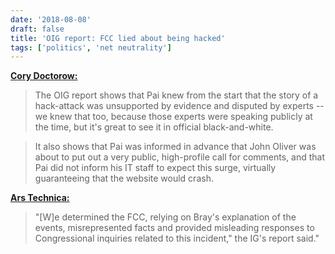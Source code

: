 ```yaml
---
date: '2018-08-08'
draft: false
title: 'OIG report: FCC lied about being hacked'
tags: ['politics', 'net neutrality']
---
```


**[Cory Doctorow:](https://boingboing.net/2018/08/08/lying-about-lying.html)**

> The OIG report shows that Pai knew from the start that the story of a hack-attack was unsupported by evidence and disputed by experts -- we knew that too, because those experts were speaking publicly at the time, but it's great to see it in official black-and-white.<!-- excerpt -->

> It also shows that Pai was informed in advance that John Oliver was about to put out a very public, high-profile call for comments, and that Pai did not inform his IT staff to expect this surge, virtually guaranteeing that the website would crash.

**[Ars Technica:](https://arstechnica.com/tech-policy/2018/08/fcc-lied-to-congress-about-made-up-ddos-attack-investigation-found/)**

> "[W]e determined the FCC, relying on Bray's explanation of the events, misrepresented facts and provided misleading responses to Congressional inquiries related to this incident," the IG's report said."
